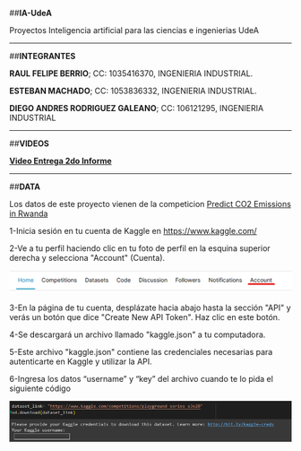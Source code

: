 
##**IA-UdeA**

Proyectos Inteligencia artificial para las ciencias e ingenierias UdeA

--------------------------------------------------------------------------------------------------------------
##**INTEGRANTES**

**RAUL FELIPE BERRIO**; CC: 1035416370, INGENIERIA INDUSTRIAL.



**ESTEBAN MACHADO**; CC: 1053836332, INGENIERIA INDUSTRIAL.



**DIEGO ANDRES RODRIGUEZ GALEANO**; CC: 106121295, INGENIERIA INDUSTRIAL



-------------------------------------------------------------------------------------------------------------

##**VIDEOS**



**[Video Entrega 2do Informe](https://www.youtube.com/watch?v=skcQYpVwnt8 "Video Entrega 2do Informe")**

-------------------------------------------------------------------------------------------------------------
##**DATA**


Los datos de este proyecto vienen de la competicion  [Predict CO2 Emissions in Rwanda](https://www.kaggle.com/competitions/playground-series-s3e20/data "Predict CO2 Emissions in Rwanda")

1-Inicia sesión en tu cuenta de Kaggle en https://www.kaggle.com/

2-Ve a tu perfil haciendo clic en tu foto de perfil en la esquina superior derecha y selecciona "Account" (Cuenta).

![Image text](https://github.com/Goura07/PROYECTO-IA/blob/main/Imagen%201.png)

3-En la página de tu cuenta, desplázate hacia abajo hasta la sección "API" y verás un botón que dice "Create New API Token". Haz clic en este botón.

4-Se descargará un archivo llamado "kaggle.json" a tu computadora.

5-Este archivo "kaggle.json" contiene las credenciales necesarias para autenticarte en Kaggle y utilizar la API.

6-Ingresa los datos “username” y “key” del archivo cuando te lo pida el siguiente código

![Image text](https://github.com/Goura07/PROYECTO-IA/blob/main/Imagen%202.png)



